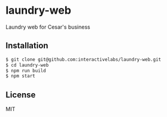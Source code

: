 # laundry-web

Laundry web for Cesar's business

## Installation

```bash
$ git clone git@github.com:interactivelabs/laundry-web.git
$ cd laundry-web
$ npm run build
$ npm start
```

## License

MIT
